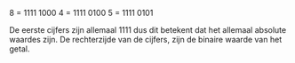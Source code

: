 8  = 1111 1000
4  = 1111 0100
5  = 1111 0101

De eerste cijfers zijn allemaal 1111 dus dit betekent dat het allemaal absolute waardes zijn.
De rechterzijde van de cijfers, zijn de binaire waarde van het getal.